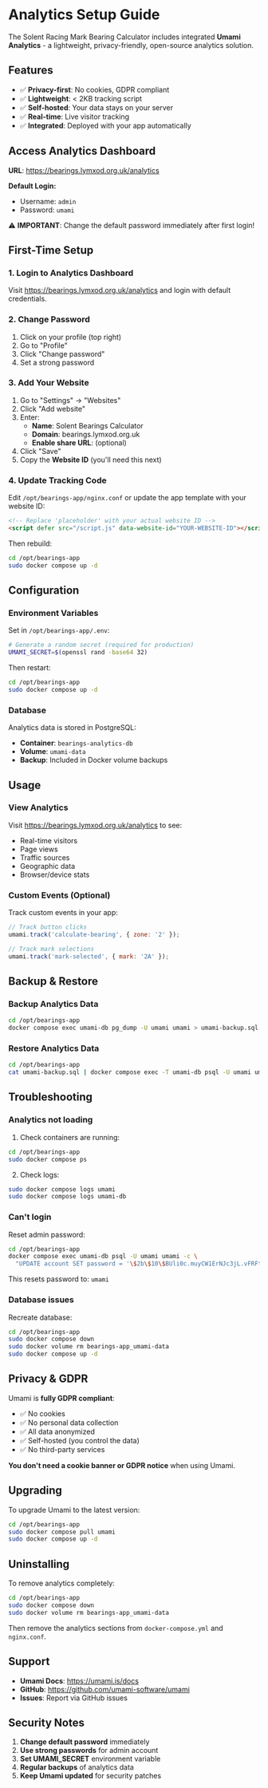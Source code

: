 # Analytics Setup Guide

The Solent Racing Mark Bearing Calculator includes integrated **Umami Analytics** - a lightweight, privacy-friendly, open-source analytics solution.

## Features

- ✅ **Privacy-first**: No cookies, GDPR compliant
- ✅ **Lightweight**: < 2KB tracking script
- ✅ **Self-hosted**: Your data stays on your server
- ✅ **Real-time**: Live visitor tracking
- ✅ **Integrated**: Deployed with your app automatically

## Access Analytics Dashboard

**URL**: https://bearings.lymxod.org.uk/analytics

**Default Login:**
- Username: `admin`
- Password: `umami`

⚠️ **IMPORTANT**: Change the default password immediately after first login!

## First-Time Setup

### 1. Login to Analytics Dashboard

Visit https://bearings.lymxod.org.uk/analytics and login with default credentials.

### 2. Change Password

1. Click on your profile (top right)
2. Go to "Profile"
3. Click "Change password"
4. Set a strong password

### 3. Add Your Website

1. Go to "Settings" → "Websites"
2. Click "Add website"
3. Enter:
   - **Name**: Solent Bearings Calculator
   - **Domain**: bearings.lymxod.org.uk
   - **Enable share URL**: (optional)
4. Click "Save"
5. Copy the **Website ID** (you'll need this next)

### 4. Update Tracking Code

Edit `/opt/bearings-app/nginx.conf` or update the app template with your website ID:

```html
<!-- Replace 'placeholder' with your actual website ID -->
<script defer src="/script.js" data-website-id="YOUR-WEBSITE-ID"></script>
```

Then rebuild:
```bash
cd /opt/bearings-app
sudo docker compose up -d
```

## Configuration

### Environment Variables

Set in `/opt/bearings-app/.env`:

```bash
# Generate a random secret (required for production)
UMAMI_SECRET=$(openssl rand -base64 32)
```

Then restart:
```bash
cd /opt/bearings-app
sudo docker compose up -d
```

### Database

Analytics data is stored in PostgreSQL:
- **Container**: `bearings-analytics-db`
- **Volume**: `umami-data`
- **Backup**: Included in Docker volume backups

## Usage

### View Analytics

Visit https://bearings.lymxod.org.uk/analytics to see:
- Real-time visitors
- Page views
- Traffic sources
- Geographic data
- Browser/device stats

### Custom Events (Optional)

Track custom events in your app:

```javascript
// Track button clicks
umami.track('calculate-bearing', { zone: '2' });

// Track mark selections
umami.track('mark-selected', { mark: '2A' });
```

## Backup & Restore

### Backup Analytics Data

```bash
cd /opt/bearings-app
docker compose exec umami-db pg_dump -U umami umami > umami-backup.sql
```

### Restore Analytics Data

```bash
cd /opt/bearings-app
cat umami-backup.sql | docker compose exec -T umami-db psql -U umami umami
```

## Troubleshooting

### Analytics not loading

1. Check containers are running:
```bash
cd /opt/bearings-app
sudo docker compose ps
```

2. Check logs:
```bash
sudo docker compose logs umami
sudo docker compose logs umami-db
```

### Can't login

Reset admin password:
```bash
cd /opt/bearings-app
docker compose exec umami-db psql -U umami umami -c \
  "UPDATE account SET password = '\$2b\$10\$BUli0c.muyCW1ErNJc3jL.vFRFtFJWrT8/GcR4A.sUdSDRXrvCmP6' WHERE username = 'admin';"
```
This resets password to: `umami`

### Database issues

Recreate database:
```bash
cd /opt/bearings-app
sudo docker compose down
sudo docker volume rm bearings-app_umami-data
sudo docker compose up -d
```

## Privacy & GDPR

Umami is **fully GDPR compliant**:
- ✅ No cookies
- ✅ No personal data collection
- ✅ All data anonymized
- ✅ Self-hosted (you control the data)
- ✅ No third-party services

**You don't need a cookie banner or GDPR notice** when using Umami.

## Upgrading

To upgrade Umami to the latest version:

```bash
cd /opt/bearings-app
sudo docker compose pull umami
sudo docker compose up -d
```

## Uninstalling

To remove analytics completely:

```bash
cd /opt/bearings-app
sudo docker compose down
sudo docker volume rm bearings-app_umami-data
```

Then remove the analytics sections from `docker-compose.yml` and `nginx.conf`.

## Support

- **Umami Docs**: https://umami.is/docs
- **GitHub**: https://github.com/umami-software/umami
- **Issues**: Report via GitHub issues

## Security Notes

1. **Change default password** immediately
2. **Use strong passwords** for admin account
3. **Set UMAMI_SECRET** environment variable
4. **Regular backups** of analytics data
5. **Keep Umami updated** for security patches

